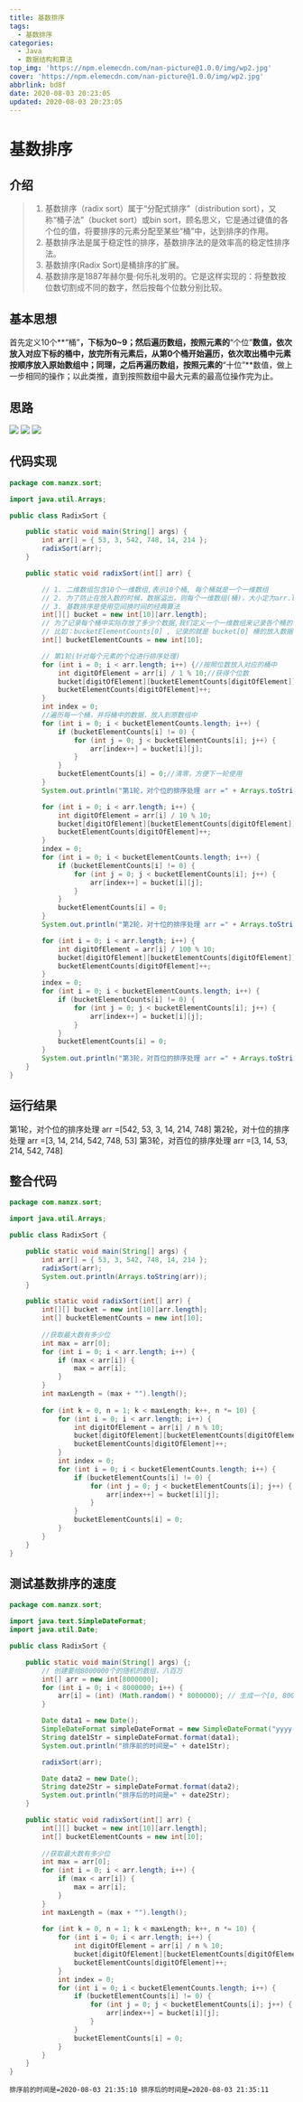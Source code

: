 ```yaml
---
title: 基数排序
tags:
  - 基数排序
categories:
  - Java
  - 数据结构和算法
top_img: 'https://npm.elemecdn.com/nan-picture@1.0.0/img/wp2.jpg'
cover: 'https://npm.elemecdn.com/nan-picture@1.0.0/img/wp2.jpg'
abbrlink: bd8f
date: 2020-08-03 20:23:05
updated: 2020-08-03 20:23:05
---
```


# 基数排序

## 介绍

> 1. 基数排序（radix sort）属于“分配式排序”（distribution sort），又称“桶子法”（bucket sort）或bin sort，顾名思义，它是通过键值的各个位的值，将要排序的元素分配至某些“桶”中，达到排序的作用。
> 2. 基数排序法是属于稳定性的排序，基数排序法的是效率高的稳定性排序法。
> 3. 基数排序(Radix Sort)是桶排序的扩展。
> 4. 基数排序是1887年赫尔曼·何乐礼发明的。它是这样实现的：将整数按位数切割成不同的数字，然后按每个位数分别比较。

## 基本思想

首先定义10个**“桶”**，下标为0~9；然后遍历数组，按照元素的**“个位”**数值，依次放入对应下标的桶中，放完所有元素后，从第0个桶开始遍历，依次取出桶中元素按顺序放入原始数组中；同理，之后再遍历数组，按照元素的**“十位”**数值，做上一步相同的操作；以此类推，直到按照数组中最大元素的最高位操作完为止。

## 思路

![](https://npm.elemecdn.com/nan-picture@1.0.0/blog/20220706215707.png)
![](https://npm.elemecdn.com/nan-picture@1.0.0/blog/20220706215708.png)
![](https://npm.elemecdn.com/nan-picture@1.0.0/blog/20220706215709.png)

## 代码实现

```java
package com.nanzx.sort;

import java.util.Arrays;

public class RadixSort {

	public static void main(String[] args) {
		int arr[] = { 53, 3, 542, 748, 14, 214 };
		radixSort(arr);
	}

	public static void radixSort(int[] arr) {

		// 1. 二维数组包含10个一维数组,表示10个桶, 每个桶就是一个一维数组
		// 2. 为了防止在放入数的时候，数据溢出，则每个一维数组(桶)，大小定为arr.length
		// 3. 基数排序是使用空间换时间的经典算法
		int[][] bucket = new int[10][arr.length];
		// 为了记录每个桶中实际存放了多少个数据,我们定义一个一维数组来记录各个桶的每次放入的数据个数
		// 比如：bucketElementCounts[0] , 记录的就是 bucket[0] 桶的放入数据个数
		int[] bucketElementCounts = new int[10];

		// 第1轮(针对每个元素的个位进行排序处理)
		for (int i = 0; i < arr.length; i++) {//按照位数放入对应的桶中
			int digitOfElement = arr[i] / 1 % 10;//获得个位数
			bucket[digitOfElement][bucketElementCounts[digitOfElement]] = arr[i];
			bucketElementCounts[digitOfElement]++;
		}
		int index = 0;
		//遍历每一个桶，并将桶中的数据，放入到原数组中
		for (int i = 0; i < bucketElementCounts.length; i++) {
			if (bucketElementCounts[i] != 0) {
				for (int j = 0; j < bucketElementCounts[i]; j++) {
					arr[index++] = bucket[i][j];
				}
			}
			bucketElementCounts[i] = 0;//清零，方便下一轮使用
		}
		System.out.println("第1轮，对个位的排序处理 arr =" + Arrays.toString(arr));

		for (int i = 0; i < arr.length; i++) {
			int digitOfElement = arr[i] / 10 % 10;
			bucket[digitOfElement][bucketElementCounts[digitOfElement]] = arr[i];
			bucketElementCounts[digitOfElement]++;
		}
		index = 0;
		for (int i = 0; i < bucketElementCounts.length; i++) {
			if (bucketElementCounts[i] != 0) {
				for (int j = 0; j < bucketElementCounts[i]; j++) {
					arr[index++] = bucket[i][j];
				}
			}
			bucketElementCounts[i] = 0;
		}
		System.out.println("第2轮，对十位的排序处理 arr =" + Arrays.toString(arr));

		for (int i = 0; i < arr.length; i++) {
			int digitOfElement = arr[i] / 100 % 10;
			bucket[digitOfElement][bucketElementCounts[digitOfElement]] = arr[i];
			bucketElementCounts[digitOfElement]++;
		}
		index = 0;
		for (int i = 0; i < bucketElementCounts.length; i++) {
			if (bucketElementCounts[i] != 0) {
				for (int j = 0; j < bucketElementCounts[i]; j++) {
					arr[index++] = bucket[i][j];
				}
			}
			bucketElementCounts[i] = 0;
		}
		System.out.println("第3轮，对百位的排序处理 arr =" + Arrays.toString(arr));
	}
}

```

## 运行结果

第1轮，对个位的排序处理 arr =[542, 53, 3, 14, 214, 748]
第2轮，对十位的排序处理 arr =[3, 14, 214, 542, 748, 53]
第3轮，对百位的排序处理 arr =[3, 14, 53, 214, 542, 748]

## 整合代码

```java
package com.nanzx.sort;

import java.util.Arrays;

public class RadixSort {

	public static void main(String[] args) {
		int arr[] = { 53, 3, 542, 748, 14, 214 };
		radixSort(arr);
		System.out.println(Arrays.toString(arr));
	}

	public static void radixSort(int[] arr) {
		int[][] bucket = new int[10][arr.length];
		int[] bucketElementCounts = new int[10];
		
		//获取最大数有多少位
		int max = arr[0];
		for (int i = 0; i < arr.length; i++) {
			if (max < arr[i]) {
				max = arr[i];
			}
		}
		int maxLength = (max + "").length();
        
		for (int k = 0, n = 1; k < maxLength; k++, n *= 10) {
			for (int i = 0; i < arr.length; i++) {
				int digitOfElement = arr[i] / n % 10;
				bucket[digitOfElement][bucketElementCounts[digitOfElement]] = arr[i];
				bucketElementCounts[digitOfElement]++;
			}
			int index = 0;
			for (int i = 0; i < bucketElementCounts.length; i++) {
				if (bucketElementCounts[i] != 0) {
					for (int j = 0; j < bucketElementCounts[i]; j++) {
						arr[index++] = bucket[i][j];
					}
				}
				bucketElementCounts[i] = 0;
			}
		}
	}
}
```

## 测试基数排序的速度

```java
package com.nanzx.sort;

import java.text.SimpleDateFormat;
import java.util.Date;

public class RadixSort {

	public static void main(String[] args) {;
		// 创建要给8000000个的随机的数组，八百万
		int[] arr = new int[8000000];
		for (int i = 0; i < 8000000; i++) {
			arr[i] = (int) (Math.random() * 8000000); // 生成一个[0, 8000000) 数
		}

		Date data1 = new Date();
		SimpleDateFormat simpleDateFormat = new SimpleDateFormat("yyyy-MM-dd HH:mm:ss");
		String date1Str = simpleDateFormat.format(data1);
		System.out.println("排序前的时间是=" + date1Str);

		radixSort(arr);

		Date data2 = new Date();
		String date2Str = simpleDateFormat.format(data2);
		System.out.println("排序后的时间是=" + date2Str);
	}

	public static void radixSort(int[] arr) {
		int[][] bucket = new int[10][arr.length];
		int[] bucketElementCounts = new int[10];
		
		//获取最大数有多少位
		int max = arr[0];
		for (int i = 0; i < arr.length; i++) {
			if (max < arr[i]) {
				max = arr[i];
			}
		}
		int maxLength = (max + "").length();
        
		for (int k = 0, n = 1; k < maxLength; k++, n *= 10) {
			for (int i = 0; i < arr.length; i++) {
				int digitOfElement = arr[i] / n % 10;
				bucket[digitOfElement][bucketElementCounts[digitOfElement]] = arr[i];
				bucketElementCounts[digitOfElement]++;
			}
			int index = 0;
			for (int i = 0; i < bucketElementCounts.length; i++) {
				if (bucketElementCounts[i] != 0) {
					for (int j = 0; j < bucketElementCounts[i]; j++) {
						arr[index++] = bucket[i][j];
					}
				}
				bucketElementCounts[i] = 0;
			}
		}
	}
}
```

`排序前的时间是=2020-08-03 21:35:10
排序后的时间是=2020-08-03 21:35:11`